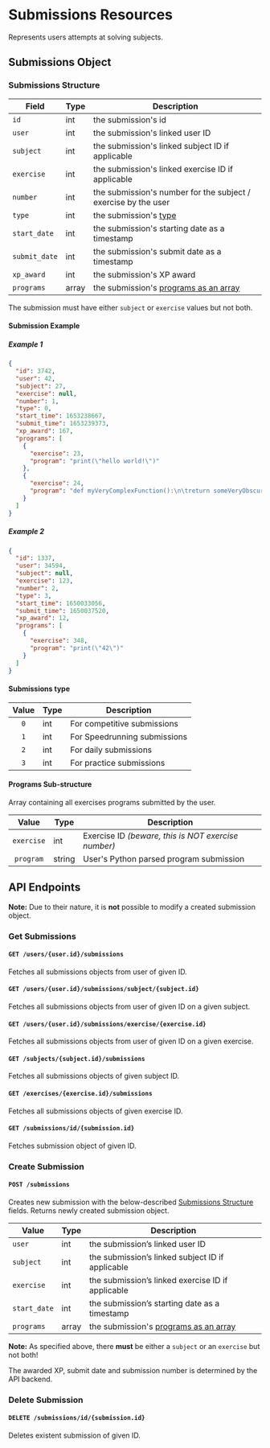 # Submissions Resources

Represents users attempts at solving subjects.

## Submissions Object

### Submissions Structure

| Field         | Type  | Description                                                                     |
|---------------|-------|---------------------------------------------------------------------------------|
| `id`          | int   | the submission's id                                                             |
| `user`        | int   | the submission's linked user ID                                                 |
| `subject`     | int   | the submission's linked subject ID if applicable                                |
| `exercise`    | int   | the submission's linked exercise ID if applicable                               |
| `number`      | int   | the submission's number for the subject / exercise by the user                  |
| `type`        | int   | the submission's [type](/submissions?id=submissions-type)                       |
| `start_date`  | int   | the submission's starting date as a timestamp                                   |
| `submit_date` | int   | the submission's submit date as a timestamp                                     |
| `xp_award`    | int   | the submission's XP award                                                       |
| `programs`    | array | the submission's [programs as an array](/submissions?id=programs-sub-structure) |

The submission must have either `subject` or `exercise` values but not both.

#### Submission Example

##### Example 1

```json
{
  "id": 3742,
  "user": 42,
  "subject": 27,
  "exercise": null,
  "number": 1,
  "type": 0,
  "start_time": 1653238667,
  "submit_time": 1653239373,
  "xp_award": 167,
  "programs": [
    {
      "exercise": 23,
      "program": "print(\"hello world!\")"
    },
    {
      "exercise": 24,
      "program": "def myVeryComplexFunction():\n\treturn someVeryObscureFunctionCall()"
    }
  ]
}
```

##### Example 2

```json
{
  "id": 1337,
  "user": 34594,
  "subject": null,
  "exercise": 123,
  "number": 2,
  "type": 3,
  "start_time": 1650033056,
  "submit_time": 1650037520,
  "xp_award": 12,
  "programs": [
    {
      "exercise": 348,
      "program": "print(\"42\")"
    }
  ]
}
```

#### Submissions type

| Value | Type | Description                  |
|:-----:|------|------------------------------|
|  `0`  | int  | For competitive submissions  |
|  `1`  | int  | For Speedrunning submissions |
|  `2`  | int  | For daily submissions       |
|  `3`  | int  | For practice submissions     |

#### Programs Sub-structure

Array containing all exercises programs submitted by the user.

|   Value    | Type   | Description                                         |
|:----------:|--------|-----------------------------------------------------|
| `exercise` | int    | Exercise ID *(beware, this is NOT exercise number)* |
| `program`  | string | User's Python parsed program submission             |

## API Endpoints

**Note:** Due to their nature, it is **not** possible to modify a created submission object.

### Get Submissions

#### `GET /users/{user.id}/submissions`

Fetches all submissions objects from user of given ID.

#### `GET /users/{user.id}/submissions/subject/{subject.id}`

Fetches all submissions objects from user of given ID on a given subject.

#### `GET /users/{user.id}/submissions/exercise/{exercise.id}`

Fetches all submissions objects from user of given ID on a given exercise.

#### `GET /subjects/{subject.id}/submissions`

Fetches all submissions objects of given subject ID.

#### `GET /exercises/{exercise.id}/submissions`

Fetches all submissions objects of given exercise ID.

#### `GET /submissions/id/{submission.id}`

Fetches submission object of given ID.

### Create Submission

#### `POST /submissions`

Creates new submission with the below-described [Submissions Structure](/submissions?id=submissions-structure) fields. Returns newly created submission object.

| Value        | Type  | Description                                                                     |
|--------------|-------|---------------------------------------------------------------------------------|
| `user`       | int   | the submission’s linked user ID                                                 |
| `subject`    | int   | the submission’s linked subject ID if applicable                                |
| `exercise`   | int   | the submission’s linked exercise ID if applicable                               |
| `start_date` | int   | the submission’s starting date as a timestamp                                   |
| `programs`   | array | the submission's [programs as an array](/submissions?id=programs-sub-structure) |

**Note:** As specified above, there **must** be either a `subject` or an `exercise` but not both!

The awarded XP, submit date and submission number is determined by the API backend.

### Delete Submission

#### `DELETE /submissions/id/{submission.id}`

Deletes existent submission of given ID.
